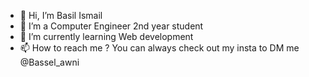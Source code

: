 - 👋 Hi, I’m Basil Ismail
- 👀 I’m a Computer Engineer 2nd year student 
- 🌱 I’m currently learning Web development 
- 📫 How to reach me ? 
You can always check out my insta to DM me @Bassel_awni

<!---
AbuEskander/AbuEskander is a ✨ special ✨ repository because its `README.md` (this file) appears on your GitHub profile.
You can click the Preview link to take a look at your changes.
--->
